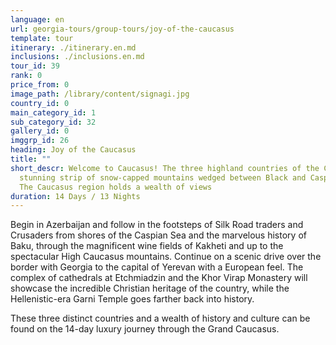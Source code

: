 ```yaml
---
language: en
url: georgia-tours/group-tours/joy-of-the-caucasus
template: tour
itinerary: ./itinerary.en.md
inclusions: ./inclusions.en.md
tour_id: 39
rank: 0
price_from: 0
image_path: /library/content/signagi.jpg
country_id: 0
main_category_id: 1
sub_category_id: 32
gallery_id: 0
imggrp_id: 26
heading: Joy of the Caucasus
title: ""
short_descr: Welcome to Caucasus! The three highland countries of the Caucasus straddle a
  stunning strip of snow-capped mountains wedged between Black and Caspian seas.
  The Caucasus region holds a wealth of views
duration: 14 Days / 13 Nights
---
```

Begin in Azerbaijan and follow in the footsteps of Silk Road traders and Crusaders
from shores of the Caspian Sea and the marvelous history of Baku, through the magnificent
wine fields of Kakheti and up to the spectacular High Caucasus mountains. Continue
on a scenic drive over the border with Georgia to the capital of Yerevan with a
European feel. The complex of cathedrals at Etchmiadzin and the Khor Virap Monastery
will showcase the incredible Christian heritage of the country, while the Hellenistic\-era
Garni Temple goes farther back into history.

These three distinct countries and a wealth of history and culture can be found on
the 14\-day luxury journey through the Grand Caucasus.